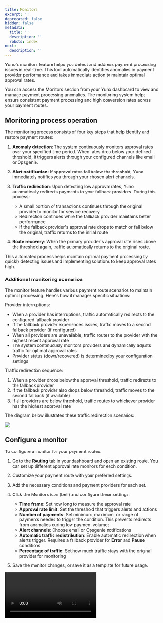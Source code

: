 ```yaml
---
title: Monitors
excerpt: ''
deprecated: false
hidden: false
metadata:
  title: ''
  description: ''
  robots: index
next:
  description: ''
---
```

Yuno's monitors feature helps you detect and address payment processing issues in real-time. This tool automatically identifies anomalies in payment provider performance and takes immediate action to maintain optimal approval rates.

You can access the Monitors section from your Yuno dashboard to view and manage payment processing anomalies. The monitoring system helps ensure consistent payment processing and high conversion rates across your payment routes.

## Monitoring process operation

The monitoring process consists of four key steps that help identify and restore payment routes:

1. **Anomaly detection**: The system continuously monitors approval rates over your specified time period. When rates drop below your defined threshold, it triggers alerts through your configured channels like email or Opsgenie.

2. **Alert notification**: If approval rates fall below the threshold, Yuno immediately notifies you through your chosen alert channels.

3. **Traffic redirection**: Upon detecting low approval rates, Yuno automatically redirects payments to your fallback providers. During this process:
   * A small portion of transactions continues through the original provider to monitor for service recovery
   * Redirection continues while the fallback provider maintains better performance
   * If the fallback provider's approval rate drops to match or fall below the original, traffic returns to the initial route

4. **Route recovery**: When the primary provider's approval rate rises above the threshold again, traffic automatically returns to the original route.

This automated process helps maintain optimal payment processing by quickly detecting issues and implementing solutions to keep approval rates high.

### Additional monitoring scenarios

The monitor feature handles various payment route scenarios to maintain optimal processing. Here's how it manages specific situations:

Provider interruptions:

* When a provider has interruptions, traffic automatically redirects to the configured fallback provider
* If the fallback provider experiences issues, traffic moves to a second fallback provider (if configured)
* When all providers are unavailable, traffic routes to the provider with the highest recent approval rate
* The system continuously monitors providers and dynamically adjusts traffic for optimal approval rates
* Provider status (down/recovered) is determined by your configuration settings

Traffic redirection sequence:

1. When a provider drops below the approval threshold, traffic redirects to the fallback provider
2. If the fallback provider also drops below threshold, traffic moves to the second fallback (if available)
3. If all providers are below threshold, traffic routes to whichever provider has the highest approval rate

The diagram below illustrates these traffic redirection scenarios:

<Image align="center" src="https://files.readme.io/35125f14b87e13ec56db5c6d5e013af5d42eca8294f65edcabb7ca2da4cf4855-Diagrama_-_Routing_alert.png" />

## Configure a monitor

To configure a monitor for your payment routes:

1. Go to the **Routing** tab in your dashboard and open an existing route. You can set up different approval rate monitors for each condition.

2. Customize your payment route with your preferred settings.

3. Add the necessary conditions and payment providers for each set.

4. Click the Monitors icon (bell) and configure these settings:

   * **Time frame**: Set how long to measure the approval rate
   * **Approval rate limit**: Set the threshold that triggers alerts and actions
   * **Number of payments**: Set minimum, maximum, or range of payments needed to trigger the condition. This prevents redirects from anomalies during low payment volumes
   * **Alert channels**: Choose email or Opsgenie notifications
   * **Automatic traffic redistribution**: Enable automatic redirection when alerts trigger. Requires a fallback provider for **Error** and **Pause** conditions
   * **Percentage of traffic**: Set how much traffic stays with the original provider for monitoring

5. Save the monitor changes, or save it as a template for future usage.

<Video src="https://github.com/writechoiceorg/yuno-images/raw/main/doc/yourPaymentsOperationSystem/monitor_v2.mp4" />

> 📘 Monitor Restriction
>
> Monitors cannot be created for routes that are already published. [Find out more](#test)